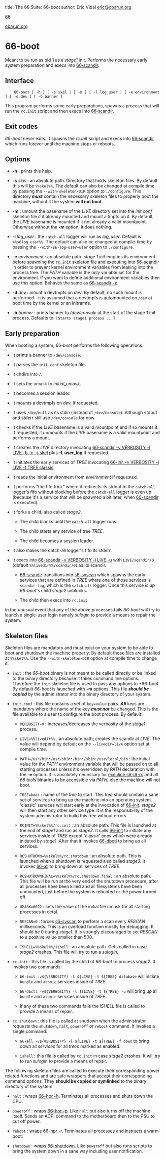 title: The 66 Suite: 66-boot
author: Eric Vidal <eric@obarun.org>

[66](index.html)

[obarun.org](https://web.obarun.org)

# 66-boot

Meant to be run as pid 1 as a *stage1* init. Performs the necessary early system preparation and execs into [66‑scandir](66-scandir.html).

## Interface


```
    66-boot [ -h ] [ -s skel ] [ -m ] [ -l log_user ] [ -e environment ] [ -d dev ] [ -b banner ]
```


This program performs some early preparations, spawns a process that will run the `rc.init` script and then execs into [66‑scandir](66-scandir.html).

## Exit codes

*66-boot* never exits. It spawns the *rc.init* script and execs into [66‑scandir](66-scandir.html) which runs forever until the machine stops or reboots.

## Options

- **-h** : prints this help. 

- **-s** *skel* : an absolute path. Directory that holds skeleton files. By default this will be `%%skel%%`. The default can also be changed at compile time by passing the `--with-skeleton=DIR` option to `./configure`. This directory ***must*** contain the necessary skeleton files to properly boot the machine, without it the system **will not boot**.

- **-m** : umount the basename of the *LIVE* directory set into the *init.conf* skeleton file if it already mounted and mount a tmpfs on it. By default, the *LIVE* basename is mounted if it not already a valid mountpoint. Otherwise without the **-m** option, it does nothing.

- **-l** *log_user* : the `catch-all` logger will run as *log_user*. Default is `%%s6log_user%%`. The default can also be changed at compile-time by passing the `--with-s6-log-user=user` option to `./configure`.

- **-e** *environment* : an absolute path. *stage 1 init* empties its environment before spawning the `rc.init` skeleton file and executing into [66-scandir](66-scandir.html) in order to prevent kernel environment variables from leaking into the process tree. The *PATH* variable is the only variable set for the environment. If you want to define additional environment variables then use this option. Behaves the same as [66-scandir -e](66-scandir.html).

- **-d** *dev* : mount a devtmpfs on *dev*. By default, no such mount is performed - it is assumed that a devtmpfs is automounted on `/dev` at boot time by the kernel or an initramfs.

- **-b** *banner* : prints banner to */dev/console* at the start of the stage 1 init process. Defaults to:
`[Starts stage1 process ...]`

## Early preparation

When booting a system, *66-boot* performs the following operations:

- It prints a banner to `/dev/console`.

- It parses the `init.conf` skeleton file.

- It chdirs into `/`.

- It sets the umask to *initial_umask*.

- It becomes a session leader.

- It mounts a devtmpfs on *dev*, if requested.

- It uses `/dev/null` as its stdin (instead of `/dev/console`). Although stdout and stderr still use `/dev/console` for now.

- It checks if the *LIVE* basename is a valid mountpoint and if so mounts it. If requested, it unmounts if the *LIVE* basename is a valid mountpoint and performs a mount.

- It creates the *LIVE* directory invocating [66-scandir -v VERBOSITY -l LIVE -b -c -s skel](66-scandir.html) plus **-L user_log** if requested.

- It initiates the early services of *TREE* invocating [66-init -v VERBOSITY -l LIVE -t TREE classic](66-init.html).

- It reads the initial environment from *environment* if requested.

- It performs "the fifo trick" where it redirects its stdout to the `catch-all` logger's fifo without blocking before the `catch-all` logger is even up (because it's a service that will be spawned a bit later, when [66-scandir](66-scandir.html) is executed).

- It forks a child, also called *stage2*.
    
    * The child blocks until the `catch-all` logger runs.
    
    * The child starts any service of tree *TREE*.
    
    * The child becomes a session leader.

- It also makes the catch-all logger's fifo its stderr.

- It execs into [66-scandir -v VERBOSITY -l LIVE -u](66-scandir.html) with `LIVE/scandir/0` (default `%%livedir%%/scandir/0`) as its scandir.
    
    * [66-scandir](66-scandir.html) transitions into [s6-svscan](https://skarnet.org/software/s6/s6-svscan.html) which spawns the early services that are defined in *TREE* where one of those services is `scandir-log`, which is the `catch-all` logger. Once this service is up *66-boot*'s child *stage2* unblocks.
    
    * The child then execs into `rc.init`

In the unusual event that any of the above processes fails *66-boot* will try to launch a single-user login namely *sulogin* to provide a means to repair the system.

## Skeleton files

Skeleton files are mandatory and must exist on your system to be able to boot and shutdown the machine properly. By default those files are installed at `%%skel%%`. Use the `--with-skeleton=DIR` option at compile time to change it.

- `init` : the *66-boot* binary is not meant to be called directly or be linked to the binary directory because it takes command line options. Therefore the `init` skeleton file is used to pass any options to *66-boot. By default *66-boot* is launched with **-m** options. This file ***should be copied*** by the administrator into the binary directory of your system.

- `init.conf` : this file contains a set of `key=value` pairs. ***All*** keys are mandatory where the name of the key ***must not*** be changed. This is the file available to a user to configure the boot process. By default:
    
    * `VERBOSITY=0` : increases/decreases the verbosity of the *stage1* process.
    
    * `LIVE=%%livedir%%` : an absolute path; creates the scandir at *LIVE*. The value will depend by default on the `--livedir=live` option set at compile time.
    
    * `PATH=/usr/bin:/usr/sbin:/bin:/sbin:/usr/local/bin` : the initial value for the *PATH* environment variable that will be passed on to all starting processes unless it's overridden by *PATH* declaration with the **-e** option. It is absolutely necessary for [execline](https://skarnet.org/software/execline/),[s6](https://skarnet.org/software/s6/),[s6-rc](https://skarnet.org/software/s6-rc/) and all *66 tools* binaries to be accessible via *PATH*, else the machine will not boot.
    
    * `TREE=boot` : name of the *tree* to start. This *tree* should contain a sane set of services to bring up the machine into an operating system. 'classic' services will start early at the invocation of [66-init](66-init.html). *stage2* will then start any other service type. It is the responsibility of the system administrator to build this tree without errors.
    
    * `RCINIT=%%skel%%/rc.init` : an absolute path. This file is launched at the end of *stage1* and run as *stage2*. It calls [66-init](66-init.html) to initiate any services inside of *TREE* except 'classic' ones which were already initiated by *stage1*. After that it invokes [66-dbctl](66-dbctl.html) to bring up all services.

    * `RCSHUTDOWN=%%skel%%/rc.shutdown` : an absolute path. This is launched when a shutdown is requested also called *stage3*. It invokes [66-all](66-all.html) to bring down all services of *TREE*.

    * `RCSHUTDOWNFINAL=%%skel%%/rc.shutdown.final` : an absolute path. This file will be run at the very end of the shutdown procedure, after all processes have been killed and all filesystems have been unmounted, just before the system is rebooted or the power turned off.

    * `UMASK=0022` : sets the value of the initial file umask for all starting processes in octal.

    * `RESCAN=0` : forces [s6-svscan](https://skarnet.org/software/s6/s6-svscan.html) to perform a scan every *RESCAN* milliseconds. This is an overload function mostly for debugging. It should be 0 during *stage1*. It is strongly discouraged to set *RESCAN* to a positive value smaller than 500.
    
    * `ISHELL=%%skel%%/ishell` : an absolute path. Gets called in case *stage2* crashes. This file will try to run a *sulogin*.

- `rc.init` : this file is called by the child of *66-boot* to process *stage2*. It invokes two commands:
    
    * `66-init -v${VERBOSITY} -l ${LIVE} -t ${TREE} database` will initiate `bundle` and `atomic` services inside of *TREE*.
    
    * `66-dbctl -v${VERBOSITY} -l ${LIVE} -t ${TREE} -u` will bring up all `bundle` and `atomic` services inside of *TREE*.
    
    * If any of these two commands fails the *ISHELL* file is called to provide a means of repair.

- `rc.shutdown` : this file is called at shudown when the administrator requests the `shutdown`, `halt`, `poweroff` or `reboot` command. It invokes a single command:
    
    * `66-all -v${VERBOSITY} -l ${LIVE} -t ${TREE} -f down` to bring down all *services* for all *trees* marked as enabled.
    
    * `ishell` : this file is called by `rc.init` in case *stage2* crashes. It will try to run *sulogin* to provide a means of repair.
    
The following skeleton files are called to execute their corresponding power related functions and are safe wrappers that accept their corresponding command options. They **should be copied or symlinked** to the binary directory of the system.

- `halt` : wraps [66-hpr -h](66-hpr.html). Terminates all processes and shuts down the CPU.

- `poweroff` : wraps [66-hpr -p](66-hpr.html). Like `halt` but also turns off the machine itself. Sends an ACPI command to the motherboard then to the PSU to cut off power.

- `reboot` : wraps [66-hpr -r](66-hpr.html). Terminates all processes and instructs a warm boot.

- `shutdown` : wraps [66-shutdown](66-shutdown.html). Like `poweroff` but also runs scripts to bring the system down in a sane way including user notification.
